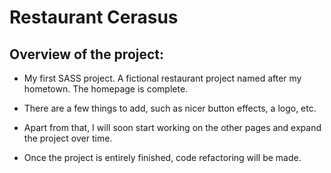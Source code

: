 # Restaurant Cerasus

## Overview of the project:

- My first SASS project. A fictional restaurant project named after my hometown. The homepage is complete. 

- There are a few things to add, such as nicer button effects, a logo, etc.

- Apart from that, I will soon start working on the other pages and expand the project over time.

- Once the project is entirely finished, code refactoring will be made.